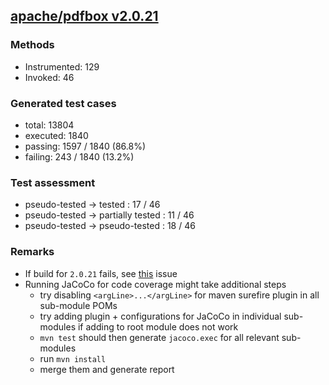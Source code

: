 ## [apache/pdfbox v2.0.21](https://github.com/apache/pdfbox/tree/2.0.21)

### Methods
- Instrumented: 129
- Invoked: 46

### Generated test cases
- total: 13804
- executed: 1840
- passing: 1597 / 1840 (86.8%)
- failing: 243 / 1840 (13.2%)

### Test assessment
- pseudo-tested -> tested : 17 / 46
- pseudo-tested -> partially tested : 11 / 46
- pseudo-tested -> pseudo-tested : 18 / 46

### Remarks
- If build for `2.0.21` fails, see [this](https://issues.apache.org/jira/browse/PDFBOX-5005) issue   
- Running JaCoCo for code coverage might take additional steps
  - try disabling `<argLine>...</argLine>` for maven surefire plugin in all sub-module POMs
  - try adding plugin + configurations for JaCoCo in individual sub-modules if adding to root module does not work
  - `mvn test` should then generate `jacoco.exec` for all relevant sub-modules
  - run `mvn install`
  - merge them and generate report

